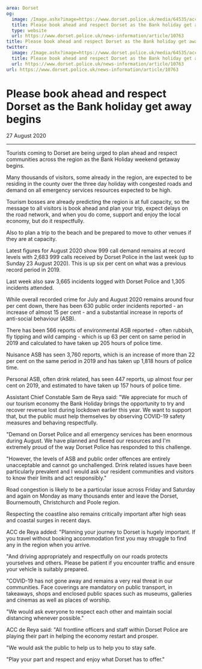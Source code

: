 ```yaml
area: Dorset
og:
  image: /Image.ashx?image=https://www.dorset.police.uk/media/64535/acc-de-reya.jpg&amp;amp;width=150
  title: Please book ahead and respect Dorset as the Bank holiday get away begins
  type: website
  url: https://www.dorset.police.uk/news-information/article/10763
title: Please book ahead and respect Dorset as the Bank holiday get away begins |
twitter:
  image: /Image.ashx?image=https://www.dorset.police.uk/media/64535/acc-de-reya.jpg&amp;amp;width=150
  title: Please book ahead and respect Dorset as the Bank holiday get away begins
  url: https://www.dorset.police.uk/news-information/article/10763
url: https://www.dorset.police.uk/news-information/article/10763
```

# Please book ahead and respect Dorset as the Bank holiday get away begins

27 August 2020

* * *

Tourists coming to Dorset are being urged to plan ahead and respect communities across the region as the Bank Holiday weekend getaway begins.

Many thousands of visitors, some already in the region, are expected to be residing in the county over the three day holiday with congested roads and demand on all emergency services resources expected to be high.

Tourism bosses are already predicting the region is at full capacity, so the message to all visitors is book ahead and plan your trip, expect delays on the road network, and when you do come, support and enjoy the local economy, but do it respectfully.

Also to plan a trip to the beach and be prepared to move to other venues if they are at capacity.

Latest figures for August 2020 show 999 call demand remains at record levels with 2,683 999 calls received by Dorset Police in the last week (up to Sunday 23 August 2020). This is up six per cent on what was a previous record period in 2019.

Last week also saw 3,665 incidents logged with Dorset Police and 1,305 incidents attended.

While overall recorded crime for July and August 2020 remains around four per cent down, there has been 630 public order incidents reported - an increase of almost 15 per cent - and a substantial increase in reports of anti-social behaviour (ASB).

There has been 566 reports of environmental ASB reported - often rubbish, fly tipping and wild camping - which is up 63 per cent on same period in 2019 and calculated to have taken up 205 hours of police time.

Nuisance ASB has seen 3,760 reports, which is an increase of more than 22 per cent on the same period in 2019 and has taken up 1,818 hours of police time.

Personal ASB, often drink related, has seen 447 reports, up almost four per cent on 2019, and estimated to have taken up 157 hours of police time.

Assistant Chief Constable Sam de Reya said: "We appreciate for much of our tourism economy the Bank Holiday brings the opportunity to try and recover revenue lost during lockdown earlier this year. We want to support that, but the public must help themselves by observing COVID-19 safety measures and behaving respectfully.

"Demand on Dorset Police and all emergency services has been enormous during August. We have planned and flexed our resources and I'm extremely proud of the way Dorset Police has responded to this challenge.

"However, the levels of ASB and public order offences are entirely unacceptable and cannot go unchallenged. Drink related issues have been particularly prevalent and I would ask our resident communities and visitors to know their limits and act responsibly."

Road congestion is likely to be a particular issue across Friday and Saturday and again on Monday as many thousands enter and leave the Dorset, Bournemouth, Christchurch and Poole region.

Respecting the coastline also remains critically important after high seas and coastal surges in recent days.

ACC de Reya added: "Planning your journey to Dorset is hugely important. If you travel without booking accommodation first you may struggle to find any in the region when you arrive.

"And driving appropriately and respectfully on our roads protects yourselves and others. Please be patient if you encounter traffic and ensure your vehicle is suitably prepared.

"COVID-19 has not gone away and remains a very real threat in our communities. Face coverings are mandatory on public transport, in takeaways, shops and enclosed public spaces such as museums, galleries and cinemas as well as places of worship.

"We would ask everyone to respect each other and maintain social distancing whenever possible."

ACC de Reya said: "All frontline officers and staff within Dorset Police are playing their part in helping the economy restart and prosper.

"We would ask the public to help us to help you to stay safe.

"Play your part and respect and enjoy what Dorset has to offer."
